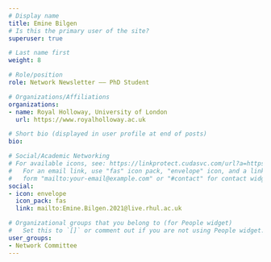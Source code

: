 ```yaml
---
# Display name
title: Emine Bilgen
# Is this the primary user of the site?
superuser: true

# Last name first
weight: 8

# Role/position
role: Network Newsletter —— PhD Student

# Organizations/Affiliations
organizations:
- name: Royal Holloway, University of London
  url: https://www.royalholloway.ac.uk

# Short bio (displayed in user profile at end of posts)
bio: 

# Social/Academic Networking
# For available icons, see: https://linkprotect.cudasvc.com/url?a=https%3a%2f%2fsourcethemes.com%2facademic%2fdocs%2fpage-builder%2f%23icons&c=E,1,03Q55I8O6D-V-MsaI5i3Th7UvGHpRVj6l4dANOBXiQaBRckWF-Uxi40d1B8mh5T88rS8FWL6R2UVO5-e4mDAmzVU5C2FJcU0kEkb6Qi2tyc,&typo=1
#   For an email link, use "fas" icon pack, "envelope" icon, and a link in the
#   form "mailto:your-email@example.com" or "#contact" for contact widget.
social:
- icon: envelope
  icon_pack: fas
  link: mailto:Emine.Bilgen.2021@live.rhul.ac.uk

# Organizational groups that you belong to (for People widget)
#   Set this to `[]` or comment out if you are not using People widget.
user_groups:
- Network Committee
---
```

